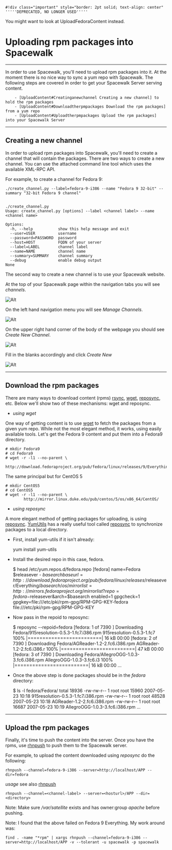 
    #!div class="important" style="border: 2pt solid; text-align: center"
    '''''DEPRECATED, NO LONGER USED'''''

You might want to look at UploadFedoraContent instead.
# Uploading rpm packages into Spacewalk

----


In order to use Spacewalk, you'll need to upload rpm packages into it. At the moment there is no nice way to sync a yum repo with Spacewalk.  The following steps are covered in order to get your Spacewalk Server serving content.

        - [UploadContent#Creatinganewchannel Creating a new channel] to hold the rpm packages
        - [UploadContent#Downloadtherpmpackages Download the rpm packages] from a yum repo
        - [UploadContent#Uploadtherpmpackages Upload the rpm packages] into your Spacewalk Server


----
## Creating a new channel



In order to upload rpm packages into Spacewalk, you'll need to create a channel that will contain the packages.  There are two ways to create a new channel.  You can use the attached command line tool which uses the available XML-RPC API.

For example, to create a channel for Fedora 9:

    ./create_channel.py --label=fedora-9-i386 --name "Fedora 9 32-bit" --summary "32-bit Fedora 9 channel"
    
    
    ./create_channel.py
    Usage: create_channel.py [options] --label <channel label> --name <channel name>
    
    Options:
      -h, --help           show this help message and exit
      --user=USER          username
      --password=PASSWORD  password
      --host=HOST          FQDN of your server
      --label=LABEL        channel label
      --name=NAME          channel name
      --summary=SUMMARY    channel summary
      --debug              enable debug output
    None


The second way to create a new channel is to use your Spacewalk website.

At the top of your Spacewalk page within the navigation tabs you will see *channels*.

![Alt](images/channel1.png?raw=True)

On the left hand navigation menu you will see *Manage Channels*.

![Alt](images/channel2.png?raw=True)

On the upper right hand corner of the body of the webpage you should see *Create New Channel*.

![Alt](images/channel3.png?raw=True)

Fill in the blanks accordingly and click *Create New*

![Alt](images/channel4.png?raw=True)

----
## Download the rpm packages



There are many ways to download content (rpms) [rsync](http://samba.anu.edu.au/rsync/), [wget](http://www.gnu.org/software/wget/), [reposync](http://wiki.linux.duke.edu/YumUtils), etc. Below we'll show two of these mechanisms: wget and reposync.

* *using wget*

One way of getting content is to use [wget](http://www.gnu.org/software/wget/) to fetch the packages from a given yum repo. While not the most elegant method, it works, using easily available tools. Let's get the Fedora 9 content and put them into a Fedora9 directory.


    # mkdir Fedora9
    # cd Fedora9
    # wget -r -l1 --no-parent \
            http://download.fedoraproject.org/pub/fedora/linux/releases/9/Everything/i386/os/Packages/

The same principal but for CentOS 5


    # mkdir CentOS5
    # cd CentOS5
    # wget -r -l1 --no-parent \
            http://mirror.linux.duke.edu/pub/centos/5/os/x86_64/CentOS/

* *using reposync*

A more elegant method of getting packages for uploading, is using [reposync](http://wiki.linux.duke.edu/YumUtils). [YumUtils](http://wiki.linux.duke.edu/YumUtils) has a really useful tool called [reposync](http://wiki.linux.duke.edu/YumUtils/RepoSync) to synchronize packages to a local directory.

 - First, install yum-utils if it isn't already: 

    yum install yum-utils
 - Install the desired repo in this case, fedora.

    $ head /etc/yum.repos.d/fedora.repo
    [fedora]
    name=Fedora $releasever - $basearch
    baseurl=http://download.fedoraproject.org/pub/fedora/linux/releases/$releasever/Everything/$basearch/os/
    mirrorlist=http://mirrors.fedoraproject.org/mirrorlist?repo=fedora-$releasever&arch=$basearch
    enabled=1
    gpgcheck=1
    gpgkey=file:///etc/pki/rpm-gpg/RPM-GPG-KEY-fedora file:///etc/pki/rpm-gpg/RPM-GPG-KEY
 - Now pass in the repoid to reposync:

    $ reposync --repoid=fedora
    [fedora: 1     of 7390  ] Downloading Fedora/915resolution-0.5.3-1.fc7.i386.rpm
      915resolution-0.5.3-1.fc7 100% |=========================|  16 kB    00:00
    [fedora: 2     of 7390  ] Downloading Fedora/AGReader-1.2-2.fc6.i386.rpm
      AGReader-1.2-2.fc6.i386.r 100% |=========================|  47 kB    00:00
    [fedora: 3     of 7390  ] Downloading Fedora/AllegroOGG-1.0.3-3.fc6.i386.rpm
      AllegroOGG-1.0.3-3.fc6.i3 100% |=========================|  16 kB    00:00
      ...
 - Once the above step is done packages should be in the *fedora* directory:

    $ ls -l fedora/Fedora/
      total 18936
      -rw-rw-r-- 1 root root   15960 2007-05-23 10:18 915resolution-0.5.3-1.fc7.i386.rpm
      -rw-rw-r-- 1 root root   48528 2007-05-23 10:18 AGReader-1.2-2.fc6.i386.rpm
      -rw-rw-r-- 1 root root   16687 2007-05-23 10:19 AllegroOGG-1.0.3-3.fc6.i386.rpm
      ...

----
## Upload the rpm packages




Finally, it's time to push the content into the server. Once you have the rpms, use [rhnpush](http://www.redhat.com/docs/manuals/RHNetwork/ref-guide/chan-mgmt/4.1.0/s1-custom-pkgs-upload-sat.html) to push them to the Spacewalk server.

For example, to upload the content downloaded using *reposync* do the following:

    rhnpush --channel=fedora-9-i386 --server=http://localhost/APP --dir=fedora

*usage* see also [rhnpush](http://www.redhat.com/docs/manuals/RHNetwork/ref-guide/chan-mgmt/4.1.0/s1-custom-pkgs-upload-sat.html)

    rhnpush --channel=<channel-label> --server=<hosturl>/APP --dir=<directory>

Note: Make sure _/var/satellite_ exists and has owner:group _apache_ before pushing.

Note: I found that the above failed on Fedora 9 Everything.  My work around was:


    find . -name "*rpm" | xargs rhnpush --channel=fedora-9-i386 --server=http://localhost/APP -v --tolerant -u spacewalk -p spacewalk

